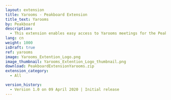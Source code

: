```yaml
---
layout: extension
title: Yarooms - Peakboard Extension
title_text: Yarooms
by: Peakboard
description: 
  - This extension enables easy access to Yarooms meetings for the Peakboard Designer.
lang: cn
weight: 1000
isDraft: true
ref: yarooms
image: Yarooms_Extention_Logo.png
image_thumbnail: Yarooms_Extention_Logo_thumbnail.png
download: PeakboardExtensionYarooms.zip
extension_category:
  - All

version_history:
  - Version 1.0 on 09 April 2020 | Initial release
---
```

